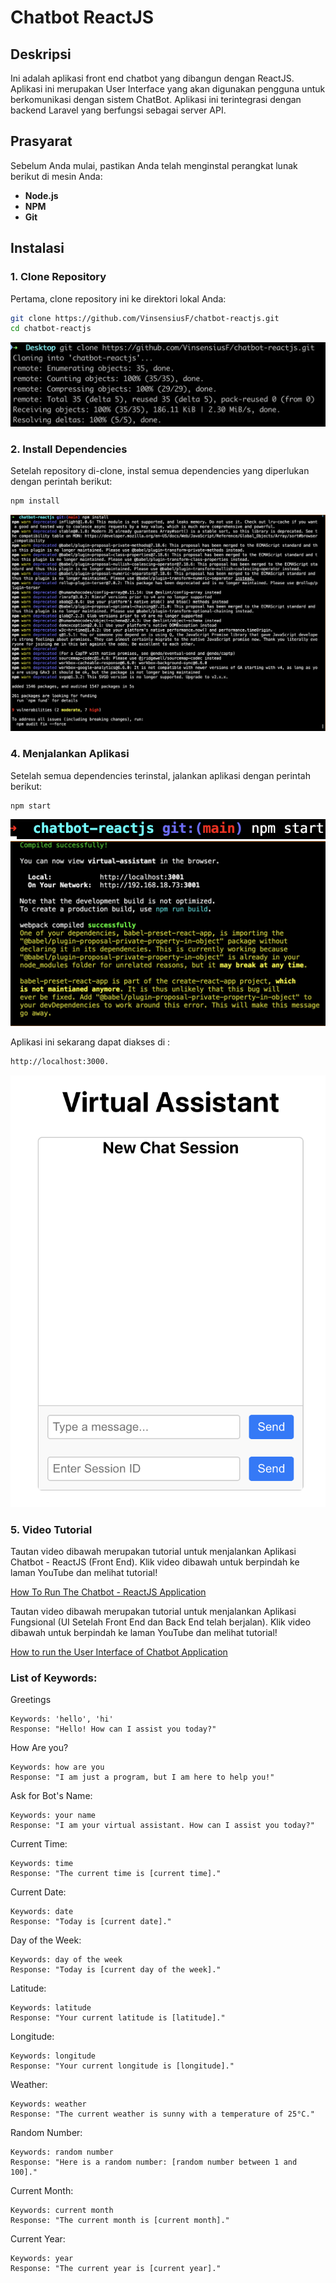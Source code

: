 # Chatbot ReactJS

## Deskripsi
Ini adalah aplikasi front end chatbot yang dibangun dengan ReactJS. Aplikasi ini merupakan User Interface yang akan digunakan pengguna untuk berkomunikasi dengan sistem ChatBot. Aplikasi ini terintegrasi dengan backend Laravel yang berfungsi sebagai server API.

## Prasyarat
Sebelum Anda mulai, pastikan Anda telah menginstal perangkat lunak berikut di mesin Anda:

- **Node.js**
- **NPM** 
- **Git**

## Instalasi

### 1. Clone Repository
Pertama, clone repository ini ke direktori lokal Anda:

```bash
git clone https://github.com/VinsensiusF/chatbot-reactjs.git
cd chatbot-reactjs
```
![Alt text](assets/images/clone.png)


### 2. Install Dependencies
Setelah repository di-clone, instal semua dependencies yang diperlukan dengan perintah berikut:

```bash
npm install
```
![Alt text](assets/images/install.png)

### 4. Menjalankan Aplikasi
Setelah semua dependencies terinstal, jalankan aplikasi dengan perintah berikut:

```bash
npm start
```
![Alt text](assets/images/start1.png)
![Alt text](assets/images/start2.png)

Aplikasi ini sekarang dapat diakses di :
```bash
http://localhost:3000.
```
![Alt text](assets/images/ui.png)

### 5. Video Tutorial
Tautan video dibawah merupakan tutorial untuk menjalankan Aplikasi Chatbot - ReactJS (Front End). Klik video dibawah untuk berpindah ke laman YouTube dan melihat tutorial!

[How To Run The Chatbot - ReactJS Application](https://youtu.be/a9RGYtNnGa0)


Tautan video dibawah merupakan tutorial untuk menjalankan Aplikasi Fungsional (UI Setelah Front End dan Back End telah berjalan). Klik video dibawah untuk berpindah ke laman YouTube dan melihat tutorial!

[How to run the User Interface of Chatbot Application](https://youtu.be/hI1hOTrrHNo)

### List of Keywords:
Greetings
```
Keywords: 'hello', 'hi'
Response: "Hello! How can I assist you today?"
```
How Are you?
```
Keywords: how are you
Response: "I am just a program, but I am here to help you!"
```
Ask for Bot's Name:

```
Keywords: your name
Response: "I am your virtual assistant. How can I assist you today?"
```
Current Time:

```
Keywords: time
Response: "The current time is [current time]."
```
Current Date:

```
Keywords: date
Response: "Today is [current date]."
```
Day of the Week:

```
Keywords: day of the week
Response: "Today is [current day of the week]."
```
Latitude:
```
Keywords: latitude
Response: "Your current latitude is [latitude]."
```
Longitude:
```
Keywords: longitude
Response: "Your current longitude is [longitude]."
```
Weather:
```
Keywords: weather
Response: "The current weather is sunny with a temperature of 25°C." 
```
Random Number:
```
Keywords: random number
Response: "Here is a random number: [random number between 1 and 100]."
```
Current Month:
```
Keywords: current month
Response: "The current month is [current month]."
```
Current Year:
```
Keywords: year
Response: "The current year is [current year]."
```